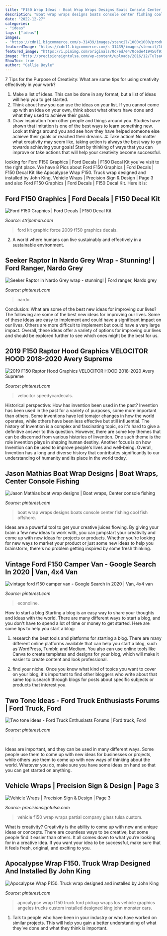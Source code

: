 ```yaml
---
title: "F150 Wrap Ideas - Boat Wrap Wraps Designs Boats Console Center Fishing Cool Fish Offshore"
description: "Boat wrap wraps designs boats console center fishing cool fish offshore"
date: "2022-12-27"
categories:
- "ideas"
tags: ["ideas"]
images:
- "https://cdn11.bigcommerce.com/s-31439/images/stencil/1000x1000/products/1797/2525/FX1ScreenedQuarterViewMaster__34738.1417303522.jpg?c=2"
featuredImage: "https://cdn11.bigcommerce.com/s-31439/images/stencil/1000x1000/products/1797/2525/FX1ScreenedQuarterViewMaster__34738.1417303522.jpg?c=2"
featured_image: "https://i.pinimg.com/originals/0c/ed/e4/0cede419456f91e15a21c0f35303729f.jpg"
image: "http://precisionsigntulsa.com/wp-content/uploads/2016/12/TulsaCustomGlass_F150_PartialWrap01.jpg"
ShowToc: true
author: "Callie Boyle"
---
```



7 Tips for the Purpose of Creativity: What are some tips for using creativity effectively in your work?
1. Make a list of ideas. This can be done in any format, but a list of ideas will help you to get started.
2. Think about how you can use the ideas on your list. If you cannot come up with an idea on your own, think about what others have done and what they used to achieve their goals.
3. Draw inspiration from other people and things around you. Studies have shown that imitation is one of the best ways to learn something new. Look at things around you and see how they have helped someone else achieve their goals or reached their dreams.
4: Take action! No matter what creativity may seem like, taking action is always the best way to go towards achieving your goals! Start by thinking of ways that you can improve or take actions that will help your creativity become successful.

	

		
looking for Ford F150 Graphics | Ford Decals | F150 Decal Kit you've visit to the right place. We have 8 Pics about Ford F150 Graphics | Ford Decals | F150 Decal Kit like Apocalypse Wrap F150. Truck wrap designed and installed by John King, Vehicle Wraps | Precision Sign &amp; Design | Page 3 and also Ford F150 Graphics | Ford Decals | F150 Decal Kit. Here it is:
		
    
## Ford F150 Graphics | Ford Decals | F150 Decal Kit

<img loading=lazy src="https://cdn11.bigcommerce.com/s-31439/images/stencil/1000x1000/products/1797/2525/FX1ScreenedQuarterViewMaster__34738.1417303522.jpg?c=2" onerror="this.onerror=null;this.src='https://tse2.mm.bing.net/th?id=OIP.cg512BTKWO_dWL-QiN1FBQHaDU&amp;pid=15.1';" alt="Ford F150 Graphics | Ford Decals | F150 Decal Kit">

_Source: stripeman.com_

>ford kit graphic force 2009 f150 graphics decals. 

	

2. A world where humans can live sustainably and effectively in a sustainable environment. 

    
## Seeker Raptor In Nardo Grey Wrap - Stunning! | Ford Ranger, Nardo Grey

<img loading=lazy src="https://i.pinimg.com/originals/0c/ed/e4/0cede419456f91e15a21c0f35303729f.jpg" onerror="this.onerror=null;this.src='https://tse3.mm.bing.net/th?id=OIP.ju6uGwMDrSWdEz8_n4oitAHaE8&amp;pid=15.1';" alt="Seeker Raptor in Nardo Grey wrap - stunning! | Ford ranger, Nardo grey">

_Source: pinterest.com_

>nardo. 

	

Conclusion: What are some of the best new ideas for improving our lives?
The following are some of the best new ideas for improving our lives. Some of these ideas are easy to implement and could have a significant impact on our lives. Others are more difficult to implement but could have a very large impact. Overall, these ideas offer a variety of options for improving our lives and should be explored further to see which ones might be the best for us.

    
## 2019 F150 Raptor Hood Graphics VELOCITOR HOOD 2018-2020 Avery Supreme

<img loading=lazy src="https://i.pinimg.com/originals/28/8e/e4/288ee42b5d8faa09741343da43232e6a.jpg" onerror="this.onerror=null;this.src='https://tse3.mm.bing.net/th?id=OIP.IZgLLAiWCszjTR5rjGa2hwHaFL&amp;pid=15.1';" alt="2019 F150 Raptor Hood Graphics VELOCITOR HOOD 2018-2020 Avery Supreme">

_Source: pinterest.com_

>velocitor speedycardecals. 

	

Historical perspective: How has invention been used in the past?
Invention has been used in the past for a variety of purposes, some more important than others. Some inventions have led tomajor changes in how the world operates, while others have been less effective but still influential. The history of Invention is a complex and fascinating topic, so it's hard to give a definitive answer to this question. However, there are some key themes that can be discerned from various histories of Invention. One such theme is the role invention plays in shaping human destiny. Another focus is on how Invention can be used to improve people's lives and well-being. Overall, Invention has a long and diverse history that contributes significantly to our understanding of humanity and its place in the world today.

    
## Jason Mathias Boat Wrap Designs | Boat Wraps, Center Console Fishing

<img loading=lazy src="https://i.pinimg.com/originals/f7/17/bd/f717bd67b0c134f084e20ba664da7809.jpg" onerror="this.onerror=null;this.src='https://tse4.mm.bing.net/th?id=OIP.uV-sjSyAyR6qXpOp-pkIdAHaEK&amp;pid=15.1';" alt="Jason Mathias boat wrap designs | Boat wraps, Center console fishing">

_Source: pinterest.com_

>boat wrap wraps designs boats console center fishing cool fish offshore. 

	

Ideas are a powerful tool to get your creative juices flowing. By giving your brain a few new ideas to work with, you can jumpstart your creativity and come up with new ideas for projects or products. Whether you're looking for new ways to market your product or just some new ideas to help you brainstorm, there's no problem getting inspired by some fresh thinking.

    
## Vintage Ford F150 Camper Van - Google Search In 2020 | Van, 4x4 Van

<img loading=lazy src="https://i.pinimg.com/736x/f2/bc/2f/f2bc2ffd7a4c75654b866b7294912f6c.jpg" onerror="this.onerror=null;this.src='https://tse4.mm.bing.net/th?id=OIP.ghgzbuotKNXcwmVwFl4t5gHaFx&amp;pid=15.1';" alt="vintage ford f150 camper van - Google Search in 2020 | Van, 4x4 van">

_Source: pinterest.com_

>econoline. 

	

How to start a blog
Starting a blog is an easy way to share your thoughts and ideas with the world. There are many different ways to start a blog, and you don't have to spend a lot of time or money to get started. Here are some tips to help you start a blog: 
1. research the best tools and platforms for starting a blog. There are many different online platforms available that can help you start a blog, such as WordPress, Tumblr, and Medium. You also can use online tools like Canva to create templates and designs for your blog, which will make it easier to create content and look professional. 

2. find your niche. Once you know what kind of topics you want to cover on your blog, it's important to find other bloggers who write about that same topic.search through blogs for posts about specific subjects or products that interest you.

    
## Two Tone Ideas - Ford Truck Enthusiasts Forums | Ford Truck, Ford

<img loading=lazy src="https://i.pinimg.com/originals/65/6d/d2/656dd28f8d38ee16c8ec5768164738bf.jpg" onerror="this.onerror=null;this.src='https://tse1.mm.bing.net/th?id=OIP.thsoOR6LF9NsUGPwlNUKxgHaE7&amp;pid=15.1';" alt="Two tone ideas - Ford Truck Enthusiasts Forums | Ford truck, Ford">

_Source: pinterest.com_

>. 

	

Ideas are important, and they can be used in many different ways. Some people use them to come up with new ideas for businesses or projects, while others use them to come up with new ways of thinking about the world. Whatever you do, make sure you have some ideas on hand so that you can get started on anything.

    
## Vehicle Wraps | Precision Sign &amp; Design | Page 3

<img loading=lazy src="http://precisionsigntulsa.com/wp-content/uploads/2016/12/TulsaCustomGlass_F150_PartialWrap01.jpg" onerror="this.onerror=null;this.src='https://tse1.mm.bing.net/th?id=OIP.pTL9hVjZNOZzMuoZ7dSTlwHaEK&amp;pid=15.1';" alt="Vehicle Wraps | Precision Sign &amp; Design | Page 3">

_Source: precisionsigntulsa.com_

>vehicle f150 wrap wraps partial company glass tulsa custom. 

	

What is creativity?
Creativity is the ability to come up with new and unique ideas or concepts. There are countless ways to be creative, but some people find it easier than others. It all comes down to what you’re looking for in a creative idea. If you want your idea to be successful, make sure that it feels fresh, original, and exciting to you.

    
## Apocalypse Wrap F150. Truck Wrap Designed And Installed By John King

<img loading=lazy src="https://i.pinimg.com/originals/0a/04/47/0a0447e53cc58ae4e4376223b4cd41ba.jpg" onerror="this.onerror=null;this.src='https://tse3.mm.bing.net/th?id=OIP.NVy7xRK78B5Y7TAmBHQp3gHaFk&amp;pid=15.1';" alt="Apocalypse Wrap F150. Truck wrap designed and installed by John King">

_Source: pinterest.com_

>apocalypse wrap f150 truck ford pickup wraps los vehicle graphics angeles trucks custom installed designed king john monster cars. 

	

1. Talk to people who have been in your industry or who have worked on similar projects. This will help you gain a better understanding of what they've done and what they think is important.

